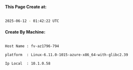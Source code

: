 
   
#### This Page Create at:

```bash

2025-06-12 - 01:42:22 UTC

```

#### Create By Machine:

```bash

Host Name : fv-az1796-794

platform  : Linux-6.11.0-1015-azure-x86_64-with-glibc2.39

Ip Local  : 10.1.0.58

```

